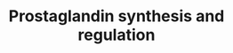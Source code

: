 ---
annotations:
- type: Pathway Ontology
  value: prostaglandin biosynthetic pathway
- type: Pathway Ontology
  value: prostaglandin signaling pathway
authors:
- MaintBot
- Lindarieswijk
- Eweitz
description: ''
last-edited: 2021-05-24
organisms:
- Canis familiaris
redirect_from:
- /index.php/Pathway:WP1111
- /instance/WP1111
schema-jsonld:
- '@context': https://schema.org/
  '@id': https://wikipathways.github.io/pathways/WP1111.html
  '@type': Dataset
  creator:
    '@type': Organization
    name: WikiPathways
  description: ''
  keywords:
  - PTGER4
  - Cortisol
  - HSD11B1
  - PTGS2
  - PGE2
  - ANXA4
  - LOC478365
  - ANXA8
  - PTGIR
  - PTGS1
  - PRL
  - Arachidonic Acid
  - EDN1
  - PTGER2
  - PTGER1
  - PGF2a
  - Calcium
  - ANXA1
  - Prostaglandin H2
  - S100A10
  - PGI2
  - S100A6
  - EDNRB
  - HPGD
  - TBXAS1
  - ANXA6
  - ANXA3
  - PTGDS
  - SCGB1A1
  - EDNRA
  - ANXA2
  - PTGER3
  - PLA2G4A
  - PTGDR
  - PTGIS
  - TXA2
  - PTGFR
  - Progesterone
  - HSD11B2
  - ANXA5
  license: CC0
  name: Prostaglandin synthesis and regulation
seo: CreativeWork
title: Prostaglandin synthesis and regulation
wpid: WP1111
---